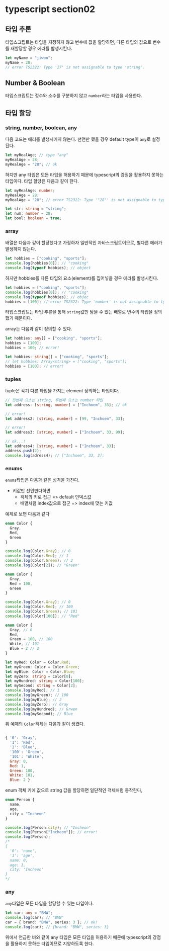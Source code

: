 # typescript section02

## 타입 추론

타입스크립트는 타입을 지정하지 않고 변수에 값을 할당하면, 다른 타입의 값으로 변수를 재할당할 경우 에러를 발생시킨다.

```ts
let myName = "jiwon";
myName = 28;
// error TS2322: Type '27' is not assignable to type 'string'.
```

## Number & Boolean

타입스크립트는 정수와 소수를 구분하지 않고 `number`라는 타입을 사용한다.

## 타입 할당

### string, number, boolean, any

다음 코드는 에러를 발생시키지 않는다. 선언만 했을 경우 default type이 `any`로 설정된다.

```ts
let myRealAge; // type "any"
myRealAge = 28;
myRealAge = "28"; // ok
```

하지만 any 타입은 모든 타입을 허용하기 때문에 typescript의 강점을 활용하지 못하는 타입이다. 타입 할당은 다음과 같이 한다.

```ts
let myRealAge: number;
myRealAge = 28;
myRealAge = "28"; // error TS2322: Type '"28"' is not assignable to type 'number'.
```

```ts
let str: string = "string";
let num: number = 28;
let bool: boolean = true;
```

### array

배열은 다음과 같이 할당했다고 가정하자 일반적인 자바스크립트이므로, 별다른 에러가 발생하지 않는다.

```ts
let hobbies = ["cooking", "sports"];
console.log(hobbies[0]); // "cooking"
console.log(typeof hobbies); // object
```

하지만 hobbies를 다른 타입의 요소(element)를 집어넣을 경우 에러를 발생시킨다.

```ts
let hobbies = ["cooking", "sports"];
console.log(hobbies[0]); // "cooking"
console.log(typeof hobbies); // objec
hobbies = [100]; // error TS2322: Type 'number' is not assignable to type 'string'.
```

타입스크립트는 타입 추론을 통해 `string`값만 담을 수 있는 배열로 변수의 타입을 정의했기 때문이다.

array는 다음과 같이 정의할 수 있다.

```ts
let hobbies: any[] = ["cooking", "sports"];
hobbies = [100];
hobbies = 100; // error!
```

```ts
let hobbies: string[] = ["cooking", "sports"];
// let hobbies: Array<string> = ["cooking", "sports"];
hobbies = [100]; // error!
```

### tuples

tuple은 각기 다른 타입을 가지는 element 정의하는 타입이다.

```ts
// 첫번째 요소는 string, 두번째 요소는 number 타입
let address: [string, number] = ["Inchoem", 33]; // ok

// error!
let address2: [string, number] = [99, "Inchoem", 33];

// error!
let address3: [string, number] = ["Inchoem", 33, 99];

// ok...!
let address4: [string, number] = ["Inchoem", 33];
address.push(2);
console.log(adress4); // ["Inchoem", 33, 2];
```

### enums

`enums`타입은 다음과 같은 성격을 가진다.

- 키값만 선언만다하면
  - 객체의 키로 접근 => default 인덱스값
  - 배열처럼 index값으로 접군 => index에 맞는 키값

예제로 보면 다음과 같다

```ts
enum Color {
  Gray,
  Red,
  Green
}

console.log(Color.Gray); // 0
console.log(Color.Red); // 1
console.log(Color.Green); // 2
console.log(Color[2]); // "Green"

enum Color {
  Gray,
  Red = 100,
  Green
}

console.log(Color.Gray); // 0
console.log(Color.Red); // 100
console.log(Color.Green); // 101
console.log(Color[100]); // "Red"
```

```ts
enum Color {
  Gray, // 0
  Red,
  Green = 100, // 100
  White, // 101
  Blue = 2 // 2
}

let myRed: Color = Color.Red;
let myGreen: Color = Color.Green;
let myBlue: Color = Color.Blue;
let myZero: string = Color[0];
let myHundred: string = Color[100];
let mySecond: string = Color[2];
console.log(myRed); // 1
console.log(myGreen); // 100
console.log(myBlue); // 2
console.log(myZero); // Gray
console.log(myHundred); // Grwen
console.log(mySecond); // Blue
```

위 예제의 `Color`객체는 다음과 같이 생겼다.

```js

{ '0': 'Gray',
  '1': 'Red',
  '2': 'Blue',
  '100': 'Green',
  '101': 'White',
  Gray: 0,
  Red: 1,
  Green: 100,
  White: 101,
  Blue: 2 }
```

enum 객체 키에 값으로 string 값을 할당하면 일단적인 객체처럼 동작한다,

```ts
enum Person {
  name,
  age,
  city = "Incheon"
}

console.log(Person.city); // "Incheon"
console.log(Person["Incheon"]); // error!
console.log(Person);
/*
{ 
  '0': 'name', 
  '1': 'age', 
  name: 0, 
  age: 1, 
  city: 'Incheon'
}
*/
```

### any

`any`타입은 모든 타입을 할당할 수 있는 타입이다.

```ts
let car: any = "BMW";
console.log(car); // "BMW"
car = { brand: "BMW", series: 3 }; // ok!
console.log(car); // {brand: "BMW", series: 3}
```

위에서 언급한 바와 같이 any 타입은 모든 타입을 허용하기 때문에 typescript의 강점을 활용하지 못하는 타입이므로 지양하도록 한다.
